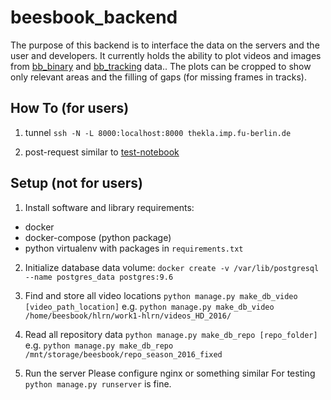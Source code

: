 # beesbook_backend

The purpose of this backend is to interface the data on the servers and the user and developers. It currently holds the ability to plot videos and images from [bb_binary](https://github.com/BioroboticsLab/bb_binary) and [bb_tracking](https://github.com/BioroboticsLab/bb_tracking) data..
The plots can be cropped to show only relevant areas and the filling of gaps (for missing frames in tracks).

## How To (for users)
1. tunnel
`ssh -N -L 8000:localhost:8000 thekla.imp.fu-berlin.de`

2. post-request similar to [test-notebook](https://github.com/BioroboticsLab/beesbook_backend/blob/master/plotter/tests/test.ipynb)


## Setup (not for users)

1. Install software and library requirements:
- docker
- docker-compose (python package)
- python virtualenv with packages in `requirements.txt`

2. Initialize database data volume:
`docker create -v /var/lib/postgresql --name postgres_data postgres:9.6`

3. Find and store all video locations
`python manage.py make_db_video [video_path_location]`
e.g. `python manage.py make_db_video /home/beesbook/hlrn/work1-hlrn/videos_HD_2016/`

4. Read all repository data
`python manage.py make_db_repo [repo_folder]`
e.g. `python manage.py make_db_repo /mnt/storage/beesbook/repo_season_2016_fixed`

5. Run the server
Please configure nginx or something similar
For testing `python manage.py runserver` is fine.
